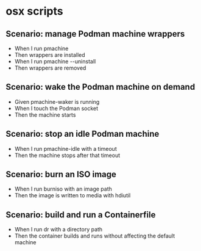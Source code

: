 # osx scripts

## Scenario: manage Podman machine wrappers
* When I run pmachine
* Then wrappers are installed
* When I run pmachine --uninstall
* Then wrappers are removed

## Scenario: wake the Podman machine on demand
* Given pmachine-waker is running
* When I touch the Podman socket
* Then the machine starts

## Scenario: stop an idle Podman machine
* When I run pmachine-idle with a timeout
* Then the machine stops after that timeout

## Scenario: burn an ISO image
* When I run burniso with an image path
* Then the image is written to media with hdiutil

## Scenario: build and run a Containerfile
* When I run dr with a directory path
* Then the container builds and runs without affecting the default machine
